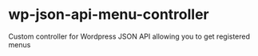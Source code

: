 wp-json-api-menu-controller
===========================

Custom controller for Wordpress JSON API allowing you to get registered menus
